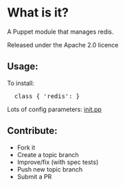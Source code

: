 What is it?
===========

A Puppet module that manages redis.

Released under the Apache 2.0 licence

Usage:
------

To install:
<pre>
  class { 'redis': }
</pre>

Lots of config parameters: [init.pp](https://github.com/evenup/evenup-redis/blob/master/manifests/init.pp)

Contribute:
-----------
* Fork it
* Create a topic branch
* Improve/fix (with spec tests)
* Push new topic branch
* Submit a PR
